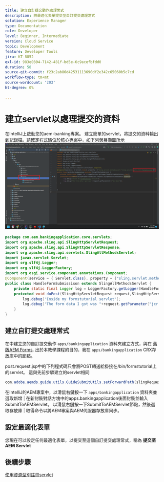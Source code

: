 ```yaml
---
title: 建立自訂提交動作處理常式
description: 將最適化表單提交至自訂提交處理常式
solution: Experience Manager
type: Documentation
role: Developer
level: Beginner, Intermediate
version: Cloud Service
topic: Development
feature: Developer Tools
jira: KT-8852
exl-id: 983e0394-7142-481f-bd5e-6c9acefbfdd0
duration: 58
source-git-commit: f23c2ab86d42531113690df2e342c65060b5c7cd
workflow-type: tm+mt
source-wordcount: '203'
ht-degree: 0%

---
```


# 建立servlet以處理提交的資料

在IntelliJ上啟動您的aem-banking專案。
建立簡單的servlet，將提交的資料輸出到記錄檔。請確定程式碼位於核心專案中，如下列熒幕擷圖所示
![create-servlet](assets/create-servlet.png)

```java
package com.aem.bankingapplication.core.servlets;
import org.apache.sling.api.SlingHttpServletRequest;
import org.apache.sling.api.SlingHttpServletResponse;
import org.apache.sling.api.servlets.SlingAllMethodsServlet;
import javax.servlet.Servlet;
import org.slf4j.Logger;
import org.slf4j.LoggerFactory;
import org.osgi.service.component.annotations.Component;
@Component(service = { Servlet.class}, property = {"sling.servlet.methods=post","sling.servlet.paths=/bin/formstutorial"})
public class HandleFormSubmissison extends SlingAllMethodsServlet {
    private static final Logger log = LoggerFactory.getLogger(HandleFormSubmissison.class);
    protected void doPost(SlingHttpServletRequest request,SlingHttpServletResponse response) {
        log.debug("Inside my formstutorial servlet");
        log.debug("The form data I got was "+request.getParameter("jcr:data"));
    }
}
```

## 建立自訂提交處理常式

在中建立您的自訂提交動作 `apps/bankingapplication` 資料夾建立方式，與在 [舊版AEM Forms](https://experienceleague.adobe.com/docs/experience-manager-learn/forms/adaptive-forms/custom-submit-aem-forms-article.html?lang=en). 出於本教學課程的目的，我在 `apps/bankingapplication` CRX存放庫中的節點。

post.request.jsp中的下列程式碼只會將POST轉送給掛接在/bin/formstutorial上的servlet。 這與先前步驟建立的servlet相同

```java
com.adobe.aemds.guide.utils.GuideSubmitUtils.setForwardPath(slingRequest,"/bin/formstutorial",null,null);
```

在IntelliJ的AEM專案中，以滑鼠右鍵按一下 `apps/bankingapplication` 資料夾並選取新增 | 在新封裝對話方塊中的apps.bankingapplication後面封裝並輸入SubmitToAEMServlet。 以滑鼠右鍵按一下SubmitToAEMServlet節點，然後選取存放庫 | 取得命令以將AEM專案與AEM伺服器存放庫同步。


## 設定最適化表單

您現在可以設定任何最適化表單，以提交至這個自訂提交處理常式，稱為 **提交至AEM Servlet**

## 後續步驟

[使用資源型別註冊servlet](./registering-servlet-using-resourcetype.md)
